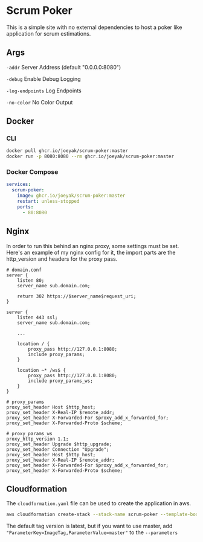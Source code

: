 # Scrum Poker

This is a simple site with no external dependencies to host a poker like application for scrum estimations.

## Args

`-addr` Server Address (default "0.0.0.0:8080")

`-debug` Enable Debug Logging

`-log-endpoints` Log Endpoints

`-no-color` No Color Output

## Docker

### CLI

```sh
docker pull ghcr.io/joeyak/scrum-poker:master
docker run -p 8080:8080 --rm ghcr.io/joeyak/scrum-poker:master
```

### Docker Compose

```yaml
services:
  scrum-poker:
    image: ghcr.io/joeyak/scrum-poker:master
    restart: unless-stopped
    ports:
      - 80:8080
```

## Nginx

In order to run this behind an nginx proxy, some settings must be set. Here's an example of my nginx config for it, the import parts are the http_version and headers for the proxy pass.

```nginx
# domain.conf
server {
    listen 80;
    server_name sub.domain.com;

    return 302 https://$server_name$request_uri;
}

server {
    listen 443 ssl;
    server_name sub.domain.com;

    ...

    location / {
        proxy_pass http://127.0.0.1:8080;
        include proxy_params;
    }

    location ~* /ws$ {
        proxy_pass http://127.0.0.1:8080;
        include proxy_params_ws;
    }
}

# proxy_params
proxy_set_header Host $http_host;
proxy_set_header X-Real-IP $remote_addr;
proxy_set_header X-Forwarded-For $proxy_add_x_forwarded_for;
proxy_set_header X-Forwarded-Proto $scheme;

# proxy_params_ws
proxy_http_version 1.1;
proxy_set_header Upgrade $http_upgrade;
proxy_set_header Connection "Upgrade";
proxy_set_header Host $http_host;
proxy_set_header X-Real-IP $remote_addr;
proxy_set_header X-Forwarded-For $proxy_add_x_forwarded_for;
proxy_set_header X-Forwarded-Proto $scheme;
```

## Cloudformation

The `cloudformation.yaml` file can be used to create the application in aws.

```bash
aws cloudformation create-stack --stack-name scrum-poker --template-body file://cloudformation.yaml --capabilities CAPABILITY_IAM --parameters "ParameterKey=CertificateArn,ParameterValue=<CERTIFICATE_ARN>"
```

The default tag version is latest, but if you want to use master, add `"ParameterKey=ImageTag,ParameterValue=master"` to the `--parameters`

